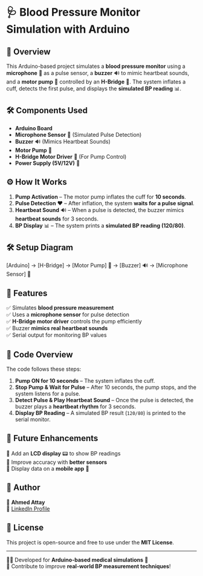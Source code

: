 # 🩺 Blood Pressure Monitor Simulation with Arduino

## 🚀 Overview  
This Arduino-based project simulates a **blood pressure monitor** using a **microphone** 🎤 as a pulse sensor, a **buzzer** 🔊 to mimic heartbeat sounds, and a **motor pump** 💨 controlled by an **H-Bridge** 🔁. The system inflates a cuff, detects the first pulse, and displays the **simulated BP reading** 📊.

## 🛠️ Components Used  
- **Arduino Board**  
- **Microphone Sensor** 🎤 (Simulated Pulse Detection)  
- **Buzzer** 🔊 (Mimics Heartbeat Sounds)  
- **Motor Pump** 💨  
- **H-Bridge Motor Driver** 🔁 (For Pump Control)  
- **Power Supply (5V/12V)** 🔋  

## ⚙️ How It Works  
1. **Pump Activation** – The motor pump inflates the cuff for **10 seconds**.  
2. **Pulse Detection** ❤️ – After inflation, the system **waits for a pulse signal**.  
3. **Heartbeat Sound** 🔊 – When a pulse is detected, the buzzer mimics **heartbeat sounds** for 3 seconds.  
4. **BP Display** 📊 – The system prints a **simulated BP reading (120/80)**.  

## 🛠️ Setup Diagram  
[Arduino] → [H-Bridge] → [Motor Pump] 💨
→ [Buzzer] 🔊
→ [Microphone Sensor] 🎤

## 📌 Features  
✅ Simulates **blood pressure measurement**  
✅ Uses a **microphone sensor** for pulse detection  
✅ **H-Bridge motor driver** controls the pump efficiently  
✅ Buzzer **mimics real heartbeat sounds**  
✅ Serial output for monitoring BP values  

## 🔧 Code Overview  
The code follows these steps:  
1. **Pump ON for 10 seconds** – The system inflates the cuff.  
2. **Stop Pump & Wait for Pulse** – After 10 seconds, the pump stops, and the system listens for a pulse.  
3. **Detect Pulse & Play Heartbeat Sound** – Once the pulse is detected, the buzzer plays a **heartbeat rhythm** for 3 seconds.  
4. **Display BP Reading** – A simulated BP result (`120/80`) is printed to the serial monitor.  

## 📌 Future Enhancements  
🔹 Add an **LCD display** 📟 to show BP readings  
🔹 Improve accuracy with **better sensors**  
🔹 Display data on a **mobile app** 📱  

## 👤 Author  
📌 **Ahmed Attay**  
🔗 [LinkedIn Profile](https://www.linkedin.com/in/ahmed-attay-173888252/)  

## 📜 License  
This project is open-source and free to use under the **MIT License**.  

---
👨‍💻 Developed for **Arduino-based medical simulations** 🏥  
🚀 Contribute to improve **real-world BP measurement techniques**!  
